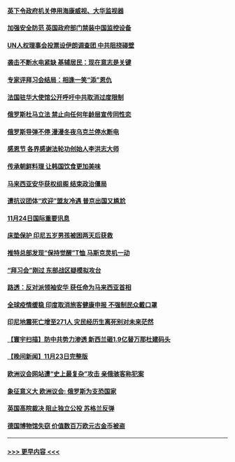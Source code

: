 #### [英下令政府机关停用海康威视、大华监视器](../pages/prog202/a103583224.md?t=11260101) 
#### [加强安全防范 英国政府部门禁装中国监控设备](../pages/prog202/a103583110.md?t=11260101) 
#### [UN人权理事会投票设伊朗调查团 中共阻挠碰壁](../pages/prog202/a103583106.md?t=11260101) 
#### [袭击不断水电紧缺 基辅居民：现在意志是关键](../pages/prog202/a103583102.md?t=11260101) 
#### [专家评拜习会结局：相逢一笑“添”恩仇](../pages/prog202/a103583027.md?t=11260101) 
#### [法国驻华大使馆公开呼吁中共取消过度限制](../pages/prog202/a103582944.md?t=11260101) 
#### [俄罗斯杜马立法 禁止向任何年龄层宣传同性恋](../pages/prog202/a103582771.md?t=11260101) 
#### [俄罗斯导弹不停 漫漫冬夜乌克兰停水断电](../pages/prog202/a103582761.md?t=11260101) 
#### [感恩节 各界感谢法轮功创始人李洪志大师](../pages/prog202/a103582691.md?t=11260101) 
#### [传承朝鲜料理 让韩国饮食更加美味](../pages/prog202/a103582646.md?t=11260101) 
#### [马来西亚安华获权组阁 结束政治僵局](../pages/prog202/a103582639.md?t=11260101) 
#### [遭抗议团体“欢迎”盟友冷遇 普京出国又尴尬](../pages/prog202/a103582406.md?t=11260101) 
#### [11月24日国际重要讯息](../pages/prog202/a103582422.md?t=11260101) 
#### [床垫保护 印尼五岁男孩被困两天后获救](../pages/prog202/a103582410.md?t=11260101) 
#### [推特总部发现“保持觉醒”T恤 马斯克灵机一动](../pages/prog202/a103582413.md?t=11260101) 
#### [“拜习会”刚过 东部战区疑模拟攻台](../pages/prog202/a103582366.md?t=11260101) 
#### [路透：反对派领袖安华 获任命为马来西亚首相](../pages/prog202/a103582339.md?t=11260101) 
#### [全球疫情缓稳 印度取消旅客健康申报 不强制民众戴口罩](../pages/prog202/a103582313.md?t=11260101) 
#### [印尼地震死亡增至271人 灾民经历生离死别对未来茫然](../pages/prog202/a103582300.md?t=11260101) 
#### [【寰宇扫描】防中共势力渗透 新西兰砸1.9亿替万那杜建码头](../pages/prog202/a103582215.md?t=11260101) 
#### [【晚间新闻】11月23日完整版](../pages/prog202/a103582157.md?t=11260101) 
#### [欧洲议会网站遭“史上最复杂”攻击 亲俄骇客称犯案](../pages/prog202/a103582250.md?t=11260101) 
#### [象征意义大 欧洲议会: 俄罗斯为支恐国家](../pages/prog202/a103582043.md?t=11260101) 
#### [英国高院裁决 阻止独立公投 苏格兰反弹](../pages/prog202/a103582063.md?t=11260101) 
#### [德国博物馆失窃 价值数百万欧元古金币被盗](../pages/prog202/a103582045.md?t=11260101) 

----
#### [ >>> 更早内容 <<< ](../indexes/prog202-earlier.md)
